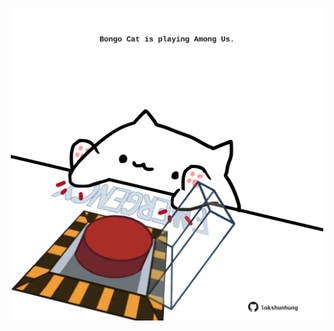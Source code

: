 <!-- built at 29/03/2022, 15:01:02 UTC -->
<p align="center">
  <img width="500" height="500" src="./ReadmeImage.svg">
</p>
